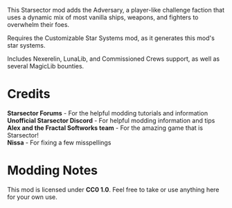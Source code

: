 This Starsector mod adds the Adversary, a player-like challenge faction that uses a dynamic mix of most vanilla ships, weapons, and fighters to overwhelm their foes.

Requires the Customizable Star Systems mod, as it generates this mod's star systems.

Includes Nexerelin, LunaLib, and Commissioned Crews support, as well as several MagicLib bounties.

# Credits
<b>Starsector Forums</b> - For the helpful modding tutorials and information<br>
<b>Unofficial Starsector Discord</b> - For helpful modding information and tips<br>
<b>Alex and the Fractal Softworks team</b> - For the amazing game that is Starsector!<br>
<b>Nissa</b> - For fixing a few misspellings<br>

# Modding Notes
This mod is licensed under <b>CC0 1.0</b>. Feel free to take or use anything here for your own use.